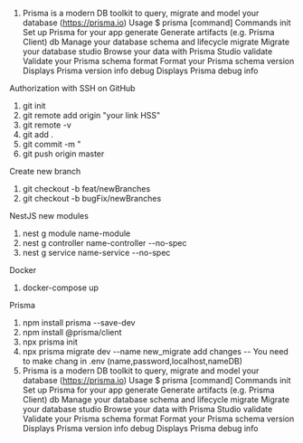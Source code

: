    1. Prisma is a modern DB toolkit to query, migrate and model your database (https://prisma.io)
    Usage
      $ prisma [command]
    Commands
                init   Set up Prisma for your app
            generate   Generate artifacts (e.g. Prisma Client)
                  db   Manage your database schema and lifecycle
             migrate   Migrate your database
              studio   Browse your data with Prisma Studio
            validate   Validate your Prisma schema
              format   Format your Prisma schema
             version   Displays Prisma version info
               debug   Displays Prisma debug info

Authorization with SSH on GitHub
1. git init
2. git remote add origin "your link HSS"
3. git remote -v
4. git add .
5. git commit -m "
6. git push origin master

Create new branch
1. git checkout -b feat/newBranches
2. git checkout -b bugFix/newBranches

NestJS new modules
1. nest g module name-module
2. nest g controller name-controller --no-spec
3. nest g service name-service --no-spec

Docker
1. docker-compose up

Prisma

1. npm install prisma --save-dev
2. npm install @prisma/client
3. npx prisma init
4. npx prisma migrate dev  --name new_migrate   add changes
-- You need to make chang in .env (name,password,localhost,nameDB)
5. Prisma is a modern DB toolkit to query, migrate and model your database (https://prisma.io)
    Usage
      $ prisma [command]
    Commands
                init   Set up Prisma for your app
            generate   Generate artifacts (e.g. Prisma Client)
                  db   Manage your database schema and lifecycle
             migrate   Migrate your database
              studio   Browse your data with Prisma Studio
            validate   Validate your Prisma schema
              format   Format your Prisma schema
             version   Displays Prisma version info
               debug   Displays Prisma debug info
    